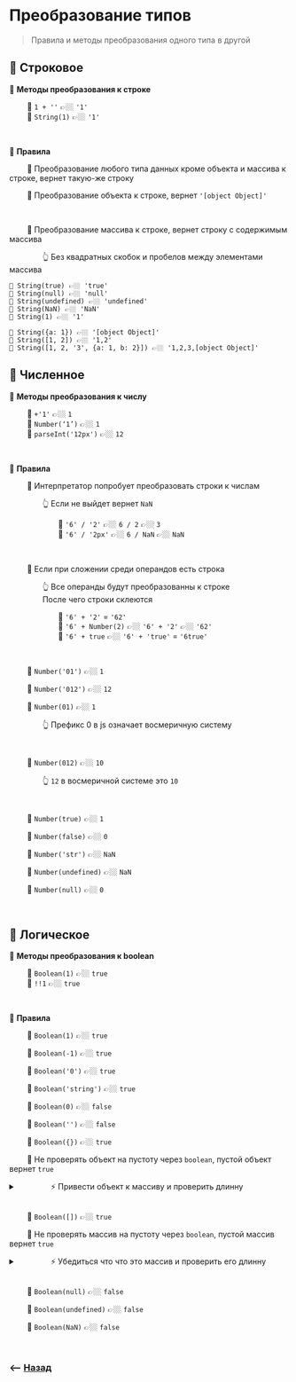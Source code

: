 # Преобразование типов
> Правила и методы преобразования одного типа в другой

## 🚩 Строковое

💠 **Методы преобразования к строке**

&emsp;&emsp; 🔹 `1 + ''` 👉🏼 `'1'`   
&emsp;&emsp; 🔹 `String(1)` 👉🏼 `'1'`        

<br> 

💠 **Правила**

&emsp;&emsp; 🔹 Преобразование любого типа данных кроме объекта и массива к строке, вернет такую-же строку

&emsp;&emsp; 🛑 Преобразование объекта к строке, вернет `'[object Object]'`

<br>

&emsp;&emsp; 🛑 Преобразование массива к строке, вернет строку с содержимым массива

&emsp;&emsp;&emsp;&emsp; 👆 Без квадратных скобок и пробелов между элементами массива

```
🎯 String(true) 👉🏼 'true'
🎯 String(null) 👉🏼 'null'
🎯 String(undefined) 👉🏼 'undefined'
🎯 String(NaN) 👉🏼 'NaN'
🎯 String(1) 👉🏼 '1'

🎯 String({a: 1}) 👉🏼 '[object Object]'
🎯 String([1, 2]) 👉🏼 '1,2'
🎯 String([1, 2, '3', {a: 1, b: 2}]) 👉🏼 '1,2,3,[object Object]'
```

## 🚩 Численное

💠 **Методы преобразования к числу**

&emsp;&emsp; 🔹 `+'1'` 👉🏼 `1`  
&emsp;&emsp; 🔹 `Number(‘1’)` 👉🏼 `1`  
&emsp;&emsp; 🔹 `parseInt('12px')` 👉🏼 `12`  

<br>

💠 **Правила**

   
&emsp;&emsp; 🔹 Интерпретатор попробует преобразовать строки к числам

&emsp;&emsp;&emsp;&emsp; 👆 Если не выйдет вернет `NaN`

&emsp;&emsp;&emsp;&emsp;&emsp;&emsp; 🎯 `'6' / '2'` 👉🏼 `6 / 2` 👉🏼 `3`  
&emsp;&emsp;&emsp;&emsp;&emsp;&emsp; 🎯 `'6' / '2px'` 👉🏼 `6 / NaN` 👉🏼 `NaN` 

<br>
   
&emsp;&emsp; 🔹 Если при сложении среди операндов есть строка

&emsp;&emsp;&emsp;&emsp; 👆 Все операнды будут преобразованны к строке  
&emsp;&emsp;&emsp;&emsp; После чего строки склеются


&emsp;&emsp;&emsp;&emsp;&emsp;&emsp; 🎯 `'6' + '2'` = `'62'`  
&emsp;&emsp;&emsp;&emsp;&emsp;&emsp; 🎯 `'6' + Number(2)` 👉🏼 `'6' + '2'` 👉🏼 `'62'`      
&emsp;&emsp;&emsp;&emsp;&emsp;&emsp; 🎯 `'6' + true` 👉🏼 `'6' + 'true'` = `'6true'`


<br>

&emsp;&emsp; 🔹 `Number('01')` 👉🏼 `1`

&emsp;&emsp; 🔹 `Number('012')` 👉🏼 `12`

&emsp;&emsp; 🔹 `Number(01)` 👉🏼 `1`

&emsp;&emsp;&emsp;&emsp; 👆 Префикс 0 в js означает восмеричную систему

<br>

&emsp;&emsp; 🔹 `Number(012)` 👉🏼 `10`

&emsp;&emsp;&emsp;&emsp; 👆 `12` в восмеричной системе это `10`

<br>

&emsp;&emsp; 🔹 `Number(true)` 👉🏼 `1`

&emsp;&emsp; 🔹 `Number(false)` 👉🏼 `0`

&emsp;&emsp; 🔹 `Number('str')` 👉🏼 `NaN`

&emsp;&emsp; 🔹 `Number(undefined)` 👉🏼 `NaN`

&emsp;&emsp; 🔹 `Number(null)` 👉🏼 `0`

<br>

## 🚩 Логическое

💠 **Методы преобразования к boolean**

&emsp;&emsp; 🔹 `Boolean(1)` 👉🏼 `true`  
&emsp;&emsp; 🔹 `!!1` 👉🏼 `true`

<br>

💠 **Правила**

&emsp;&emsp; 🔹 `Boolean(1)` 👉🏼 `true`

&emsp;&emsp; 🔹 `Boolean(-1)` 👉🏼 `true`
  
&emsp;&emsp; 🔹 `Boolean('0')` 👉🏼 `true`
  
&emsp;&emsp; 🔹 `Boolean('string')` 👉🏼 `true`
  
&emsp;&emsp; 🔹 `Boolean(0)` 👉🏼 `false`

&emsp;&emsp; 🔹 `Boolean('')` 👉🏼 `false`  

&emsp;&emsp; 🔹 `Boolean({})` 👉🏼 `true`

&emsp;&emsp; 🛑 Не проверять объект на пустоту через `boolean`, пустой объект вернет `true`

<details>
<summary>&emsp;&emsp;&emsp;&emsp; ⚡ Привести объект к массиву и проверить длинну</summary>

___

```javascript
const data = {}

const isObjectNotEmpty = (object) => Object.keys({}).length


if (isObjectNotEmpty(data)) {
    // ...
} else {
    console.error('object is empty')
}
```

___

</details>



<br>

&emsp;&emsp; 🔹 `Boolean([])` 👉🏼 `true`

&emsp;&emsp; 🛑 Не проверять массив на пустоту через `boolean`, пустой массив вернет `true`

<details>
<summary>&emsp;&emsp;&emsp;&emsp; ⚡ Убедиться что что это массив и проверить его длинну</summary>

___

```javascript
const data = []

const isArrayNotEmpty = (arr) => Array.isArray(arr) && arr.length

if (isArrayNotEmpty(data)) {
    // ...
} else {
    console.error('array is empty')
}
```

___

</details>

<br>

&emsp;&emsp; 🔹 `Boolean(null)` 👉🏼 `false`
  
&emsp;&emsp; 🔹 `Boolean(undefined)` 👉🏼 `false`

&emsp;&emsp; 🔹 `Boolean(NaN)` 👉🏼 `false`

<br>

### ⟵ **<a href="../../readme.md">Назад</a>**